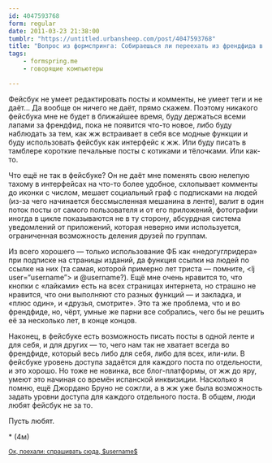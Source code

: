 ```yaml
---
id: 4047593768
form: regular
date: 2011-03-23 21:38:00
tumblr: "https://untitled.urbansheep.com/post/4047593768"
title: "Вопрос из формспринга: Собираешься ли переехать из френдфида в фейсбук? Что тебе нравится, чего не хватает в фейсбуке? Любые мысли о нем интересны."
tags:
    - formspring.me
    - говорящие компьютеры

---
```


<p class="formspringmeAnswer">Фейсбук не умеет редактировать посты и комменты, не умеет теги и не даёт… Да вообще он ничего не даёт, прямо скажем. Поэтому никакого фейсбука мне не будет в ближайшее время, буду держаться всеми лапами за френдфид, пока не появится что-то новое, либо буду наблюдать за тем, как жж встраивает в себя все модные функции и буду использовать фейсбук как интерфейс к жж. Или буду писать в тамблере короткие печальные посты с котиками и тёлочками. Или как-то.</p>
<!-- more -->
<p>Что ещё не так в фейсбуке? Он не даёт мне поменять свою нелепую тахому в интерфейсах на что-то более удобное, схлопывает комменты до иконки с числом, мешает социальный граф с подписками на людей (из-за чего начинается бессмысленная мешанина в ленте), валит в один поток посты от самого пользователя и от его приложений, фотографии иногда в цикле показываются не в ту сторону, абсурдная система уведомлений от приложений, которая неверно ими используется, ограниченная возможность деления друзей по группам.</p>

<p>Из всего хорошего — только использование ФБ как «недогуглридера» при подписке на страницы изданий, да функция ссылки на людей по ссылке на них (та самая, которой примерно лет триста — помните, &lt;lj user=&ldquo;username&rdquo;&gt; и @username?). Ещё мне очень нравится то, что кнопки с «лайками» есть на всех страницах интернета, но страшно не нравится, что они выполняют сто разных функций — и закладка, и «плюс один», и «друзья, смотрите». Это та же проблема, что и во френдфиде, но, чёрт, умные же парни все собрались, чего бы не решить её за несколько лет, в конце концов.</p>

<p>Наконец, в фейсбуке есть возможность писать посты в одной ленте и для себя, и для других — то, чего нам так не хватает всегда во френдфиде, который весь либо для себя, либо для всех, или-или. В фейсбуке уровень доступа задаётся для каждого поста по отдельности, и это хорошо. Но тоже не новинка, все блог-платформы, от жж до яру, умеют это начиная со времён испанской инквизиции. Насколько я помню, ещё Джордано Бруно не сожгли, а в жж уже была возможность задать уровни доступа для каждого отдельного поста. В общем, люди любят фейсбук не за то.</p>

<p>Пусть любят.</p>

<p>* (4м)</p>

<p class="formspringmeFooter">
    <small><a href="http://www.formspring.me/urbansheep?utm_medium=social&amp;utm_source=tumblr&amp;utm_campaign=shareanswer">Ок, поехали: спрашивать сюда, $username$</a></small>
</p>

